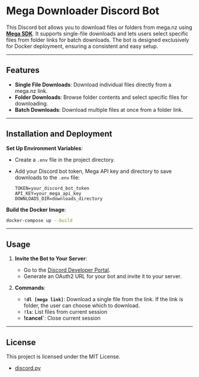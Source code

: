 # Mega Downloader Discord Bot

This Discord bot allows you to download files or folders from mega.nz using [**Mega SDK**](https://github.com/meganz/sdk). It supports single-file downloads and lets users select specific files from folder links for batch downloads. The bot is designed exclusively for Docker deployment, ensuring a consistent and easy setup.

---

## Features

- **Single File Downloads**: Download individual files directly from a mega.nz link.
- **Folder Downloads**: Browse folder contents and select specific files for downloading.
- **Batch Downloads**: Download multiple files at once from a folder link.
---

## Installation and Deployment

**Set Up Environment Variables**:
   - Create a `.env` file in the project directory.
   - Add your Discord bot token, Mega API key and directory to save downloads to the `.env` file:

     ```
     TOKEN=your_discord_bot_token
     API_KEY=your_mega_api_key
     DOWNLOADS_DIR=downloads_directory
     ```

**Build the Docker Image**:
   ```bash
   docker-compose up --build
   ```
---

## Usage

1. **Invite the Bot to Your Server**:
   - Go to the [Discord Developer Portal](https://discord.com/developers/applications).
   - Generate an OAuth2 URL for your bot and invite it to your server.

2. **Commands**:
   - **`!dl [mega link]`**: Download a single file from the link. If the link is folder, the user can choose which to download.
   - **`!ls`**: List files from current session
   - **!cancel`**: Close current session

---

## License

This project is licensed under the MIT License. 
- [discord.py](https://discordpy.readthedocs.io/)
